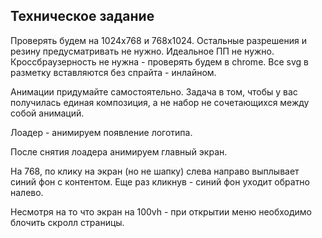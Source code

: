 ## Техническое задание

Проверять будем на 1024х768 и 768х1024.
Остальные разрешения и резину предусматривать не нужно. Идеальное ПП не нужно.
Кроссбраузерность не нужна - проверять будем в chrome.
Все svg в разметку вставляются без спрайта - инлайном.

Анимации придумайте самостоятельно. 
Задача в том, чтобы у вас получилась единая композиция, а не набор не сочетающихся между собой анимаций.

Лоадер - анимируем появление логотипа.

После снятия лоадера анимируем главный экран.

На 768, по клику на экран (но не шапку) слева направо выплывает синий фон с контентом.
Еще раз кликнув - синий фон уходит обратно налево.

Несмотря на то что экран на 100vh - при открытии меню необходимо блочить скролл страницы.